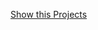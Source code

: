 <a href="https://soubhik37.github.io/50daysProjects/03%20Day%202%20-%20Progress%20Steps/">Show this Projects</a>
